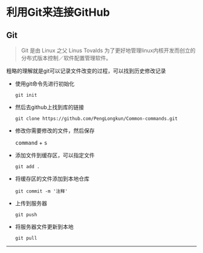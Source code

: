 # 利用Git来连接GitHub
## Git

>Git 是由 Linux 之父 Linus Tovalds 为了更好地管理linux内核开发而创立的分布式版本控制／软件配置管理软件。

粗略的理解就是git可以记录文件改变的过程，可以找到历史修改记录

- 使用git命令先进行初始化

    `git init`

- 然后去github上找到库的链接

    `git clone https://github.com/PengLongkun/Common-commands.git`

- 修改你需要修改的文件，然后保存

    <kbd>command</kbd> + <kbd>s</kbd>

- 添加文件到缓存区，可以指定文件

    `git add .`

- 将缓存区的文件添加到本地仓库

    `git commit -m '注释'`

- 上传到服务器

    `git push`

- 将服务器文件更新到本地

    `git pull`

---
